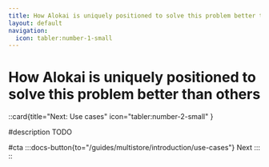 ```yaml
---
title: How Alokai is uniquely positioned to solve this problem better than others
layout: default
navigation:
  icon: tabler:number-1-small
---
```


# How Alokai is uniquely positioned to solve this problem better than others


::card{title="Next: Use cases" icon="tabler:number-2-small" }

#description
TODO

#cta
:::docs-button{to="/guides/multistore/introduction/use-cases"}
Next
:::
::
